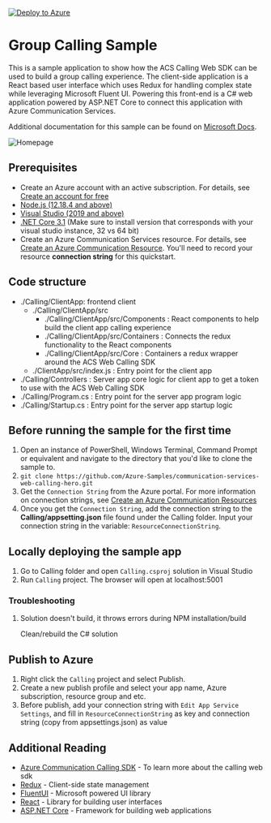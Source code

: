 [![Deploy to Azure](https://aka.ms/deploytoazurebutton)](https://portal.azure.com/#create/Microsoft.Template/uri/https%3A%2F%2Fraw.githubusercontent.com%2FAzure-Samples%2Fcommunication-services-web-calling-hero%2Fmain%2Fdeploy%2Fazuredeploy.json)

# Group Calling Sample

This is a sample application to show how the ACS Calling Web SDK can be used to build a group calling experience. 
The client-side application is a React based user interface which uses Redux for handling complex state while leveraging Microsoft Fluent UI. 
Powering this front-end is a C# web application powered by ASP.NET Core to connect this application with Azure Communication Services.

Additional documentation for this sample can be found on [Microsoft Docs](https://docs.microsoft.com/azure/communication-services/samples/calling-hero-sample).

![Homepage](./Media/homepage-sample-calling.png)

## Prerequisites

- Create an Azure account with an active subscription. For details, see [Create an account for free](https://azure.microsoft.com/free/?WT.mc_id=A261C142F)
- [Node.js (12.18.4 and above)](https://nodejs.org/en/download/)
- [Visual Studio (2019 and above)](https://visualstudio.microsoft.com/vs/)
- [.NET Core 3.1](https://dotnet.microsoft.com/download/dotnet-core/3.1) (Make sure to install version that corresponds with your visual studio instance, 32 vs 64 bit)
- Create an Azure Communication Services resource. For details, see [Create an Azure Communication Resource](https://docs.microsoft.com/azure/communication-services/quickstarts/create-communication-resource). You'll need to record your resource **connection string** for this quickstart.

## Code structure

- ./Calling/ClientApp: frontend client
	- ./Calling/ClientApp/src
		- ./Calling/ClientApp/src/Components : React components to help build the client app calling experience
		- ./Calling/ClientApp/src/Containers : Connects the redux functionality to the React components
		- ./Calling/ClientApp/src/Core : Containers a redux wrapper around the ACS Web Calling SDK
	- ./ClientApp/src/index.js : Entry point for the client app
- ./Calling/Controllers : Server app core logic for client app to get a token to use with the ACS Web Calling SDK
- ./Calling/Program.cs : Entry point for the server app program logic
- ./Calling/Startup.cs : Entry point for the server app startup logic

## Before running the sample for the first time
1. Open an instance of PowerShell, Windows Terminal, Command Prompt or equivalent and navigate to the directory that you'd like to clone the sample to.
2. `git clone https://github.com/Azure-Samples/communication-services-web-calling-hero.git`
3. Get the `Connection String` from the Azure portal. For more information on connection strings, see [Create an Azure Communication Resources](https://docs.microsoft.com/azure/communication-services/quickstarts/create-communication-resource)
4. Once you get the `Connection String`, add the connection string to the **Calling/appsetting.json** file found under the Calling folder. Input your connection string in the variable: `ResourceConnectionString`. 

## Locally deploying the sample app

1. Go to Calling folder and open `Calling.csproj` solution in Visual Studio
2. Run `Calling` project. The browser will open at localhost:5001

### Troubleshooting

1. Solution doesn\'t build, it throws errors during NPM installation/build
	
	Clean/rebuild the C# solution

## Publish to Azure

1. Right click the `Calling` project and select Publish.
2. Create a new publish profile and select your app name, Azure subscription, resource group and etc.
3. Before publish, add your connection string with `Edit App Service Settings`, and fill in `ResourceConnectionString` as key and connection string (copy from appsettings.json) as value

## Additional Reading

- [Azure Communication Calling SDK](https://docs.microsoft.com/azure/communication-services/concepts/voice-video-calling/calling-sdk-features) - To learn more about the calling web sdk
- [Redux](https://redux.js.org/) - Client-side state management
- [FluentUI](https://developer.microsoft.com/en-us/fluentui#/) - Microsoft powered UI library
- [React](https://reactjs.org/) - Library for building user interfaces
- [ASP.NET Core](https://docs.microsoft.com/en-us/aspnet/core/introduction-to-aspnet-core?view=aspnetcore-3.1) - Framework for building web applications
